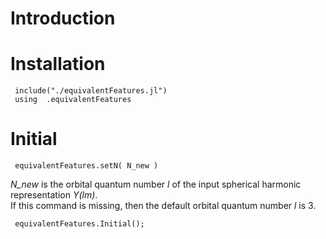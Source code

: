 # Introduction
# Installation
     include("./equivalentFeatures.jl")
     using  .equivalentFeatures 
# Initial
     equivalentFeatures.setN( N_new )
*N_new* is the orbital quantum number *l* of the input spherical harmonic representation *Y(lm)*.   
    If this command is missing, then the default orbital quantum number *l* is 3.  
     
     equivalentFeatures.Initial();
